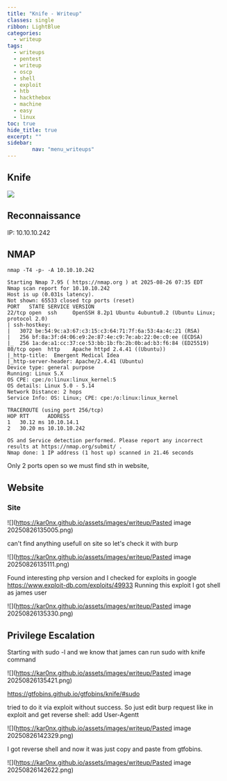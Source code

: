 ```yaml
---
title: "Knife - Writeup"
classes: single
ribbon: LightBlue
categories:
  - writeup
tags:
  - writeups
  - pentest
  - writeup
  - oscp
  - shell
  - exploit
  - htb
  - hackthebox
  - machine
  - easy
  - linux
toc: true
hide_title: true
excerpt: ""
sidebar:
        nav: "menu_writeups"
---
```


## Knife
![](https://kar0nx.github.io/assets/images/writeup/110fe6608793064cf171080150ebd0dc.png)
## Reconnaissance

IP: 10.10.10.242
## NMAP

```
nmap -T4 -p- -A 10.10.10.242
```

```
Starting Nmap 7.95 ( https://nmap.org ) at 2025-08-26 07:35 EDT
Nmap scan report for 10.10.10.242
Host is up (0.031s latency).
Not shown: 65533 closed tcp ports (reset)
PORT   STATE SERVICE VERSION
22/tcp open  ssh     OpenSSH 8.2p1 Ubuntu 4ubuntu0.2 (Ubuntu Linux; protocol 2.0)
| ssh-hostkey: 
|   3072 be:54:9c:a3:67:c3:15:c3:64:71:7f:6a:53:4a:4c:21 (RSA)
|   256 bf:8a:3f:d4:06:e9:2e:87:4e:c9:7e:ab:22:0e:c0:ee (ECDSA)
|_  256 1a:de:a1:cc:37:ce:53:bb:1b:fb:2b:0b:ad:b3:f6:84 (ED25519)
80/tcp open  http    Apache httpd 2.4.41 ((Ubuntu))
|_http-title:  Emergent Medical Idea
|_http-server-header: Apache/2.4.41 (Ubuntu)
Device type: general purpose
Running: Linux 5.X
OS CPE: cpe:/o:linux:linux_kernel:5
OS details: Linux 5.0 - 5.14
Network Distance: 2 hops
Service Info: OS: Linux; CPE: cpe:/o:linux:linux_kernel

TRACEROUTE (using port 256/tcp)
HOP RTT      ADDRESS
1   30.12 ms 10.10.14.1
2   30.20 ms 10.10.10.242

OS and Service detection performed. Please report any incorrect results at https://nmap.org/submit/ .
Nmap done: 1 IP address (1 host up) scanned in 21.46 seconds

```

Only 2 ports open so we must find sth in website,

## Website
### Site

![](https://kar0nx.github.io/assets/images/writeup/Pasted image 20250826135005.png)

can't find anything usefull on site so let's check it with burp

![](https://kar0nx.github.io/assets/images/writeup/Pasted image 20250826135111.png)

Found interesting php version and I checked for exploits in google
https://www.exploit-db.com/exploits/49933
Running this exploit I got shell as james user

![](https://kar0nx.github.io/assets/images/writeup/Pasted image 20250826135330.png)

## Privilege Escalation

Starting with sudo -l and we know that james can run sudo with knife command

![](https://kar0nx.github.io/assets/images/writeup/Pasted image 20250826135421.png)

https://gtfobins.github.io/gtfobins/knife/#sudo

tried to do it via exploit without success. So just edit burp request like in exploit and get reverse shell:
add User-Agentt

![](https://kar0nx.github.io/assets/images/writeup/Pasted image 20250826142329.png)

I got reverse shell and now it was just copy and paste from gtfobins.

![](https://kar0nx.github.io/assets/images/writeup/Pasted image 20250826142622.png)
